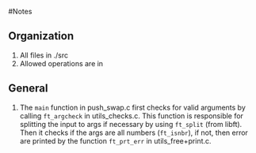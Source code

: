 #Notes

## Organization
1. All files in ./src
2. Allowed operations are in 
## General
1. The `main` function in push_swap.c first checks for valid arguments by calling `ft_argcheck` in utils_checks.c. This function is responsible for splitting the input to args if necessary by using `ft_split` (from libft). Then it checks if the args are all numbers (`ft_isnbr`), if not, then error are printed by the function `ft_prt_err` in utils_free+print.c.